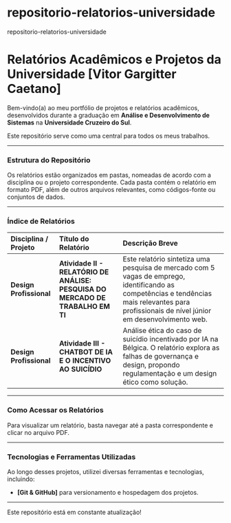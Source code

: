 # repositorio-relatorios-universidade
repositorio-relatorios-universidade

# Relatórios Acadêmicos e Projetos da Universidade [Vitor Gargitter Caetano]

Bem-vindo(a) ao meu portfólio de projetos e relatórios acadêmicos, desenvolvidos durante a graduação em **Análise e Desenvolvimento de Sistemas** na **Universidade Cruzeiro do Sul**.

Este repositório serve como uma central para todos os meus trabalhos.

---

### **Estrutura do Repositório**

Os relatórios estão organizados em pastas, nomeadas de acordo com a disciplina ou o projeto correspondente. Cada pasta contém o relatório em formato PDF, além de outros arquivos relevantes, como códigos-fonte ou conjuntos de dados.

---

### **Índice de Relatórios**

| Disciplina / Projeto | Título do Relatório | Descrição Breve |
| :--- | :--- | :--- |
| **Design Profissional** | **Atividade II - RELATÓRIO DE ANÁLISE: PESQUISA DO MERCADO DE TRABALHO EM TI** | Este relatório sintetiza uma pesquisa de mercado com 5 vagas de emprego, identificando as competências e tendências mais relevantes para profissionais de nível júnior em desenvolvimento web. |
| **Design Profissional** | **Atividade III - CHATBOT DE IA E O INCENTIVO AO SUICÍDIO** | Análise ética do caso de suicídio incentivado por IA na Bélgica. O relatório explora as falhas de governança e design, propondo regulamentação e um design ético como solução. |


---

### **Como Acessar os Relatórios**

Para visualizar um relatório, basta navegar até a pasta correspondente e clicar no arquivo PDF.

---

### **Tecnologias e Ferramentas Utilizadas**

Ao longo desses projetos, utilizei diversas ferramentas e tecnologias, incluindo:

* **[Git & GitHub]** para versionamento e hospedagem dos projetos.

---

Este repositório está em constante atualização!
